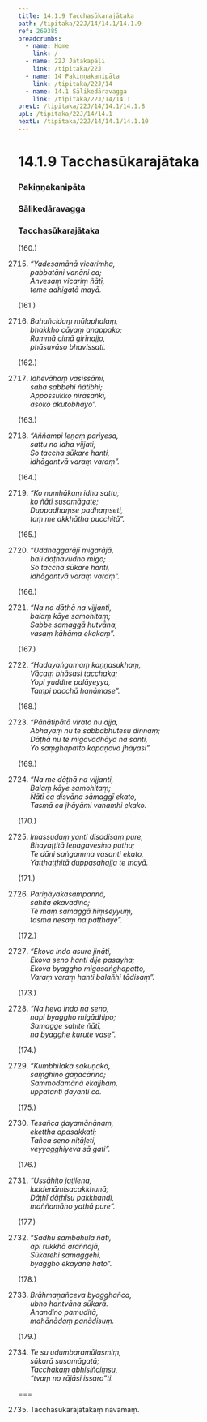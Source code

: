 ```yaml
---
title: 14.1.9 Tacchasūkarajātaka
path: /tipitaka/22J/14/14.1/14.1.9
ref: 269385
breadcrumbs:
  - name: Home
    link: /
  - name: 22J Jātakapāḷi
    link: /tipitaka/22J
  - name: 14 Pakiṇṇakanipāta
    link: /tipitaka/22J/14
  - name: 14.1 Sālikedāravagga
    link: /tipitaka/22J/14/14.1
prevL: /tipitaka/22J/14/14.1/14.1.8
upL: /tipitaka/22J/14/14.1
nextL: /tipitaka/22J/14/14.1/14.1.10
---
```


# 14.1.9 Tacchasūkarajātaka

### Pakiṇṇakanipāta

### Sālikedāravagga

### Tacchasūkarajātaka

(160.)

2715. _“Yadesamānā vicarimha,_  
_pabbatāni vanāni ca;_  
_Anvesaṃ vicariṃ ñātī,_  
_teme adhigatā mayā._  


(161.)

2716. _Bahuñcidaṃ mūlaphalaṃ,_  
_bhakkho cāyaṃ anappako;_  
_Rammā cimā girīnajjo,_  
_phāsuvāso bhavissati._  


(162.)

2717. _Idhevāhaṃ vasissāmi,_  
_saha sabbehi ñātibhi;_  
_Appossukko nirāsaṅkī,_  
_asoko akutobhayo”._  


(163.)

2718. _“Aññampi leṇaṃ pariyesa,_  
_sattu no idha vijjati;_  
_So taccha sūkare hanti,_  
_idhāgantvā varaṃ varaṃ”._  


(164.)

2719. _“Ko numhākaṃ idha sattu,_  
_ko ñātī susamāgate;_  
_Duppadhaṃse padhaṃseti,_  
_taṃ me akkhātha pucchitā”._  


(165.)

2720. _“Uddhaggarājī migarājā,_  
_balī dāṭhāvudho migo;_  
_So taccha sūkare hanti,_  
_idhāgantvā varaṃ varaṃ”._  


(166.)

2721. _“Na no dāṭhā na vijjanti,_  
_balaṃ kāye samohitaṃ;_  
_Sabbe samaggā hutvāna,_  
_vasaṃ kāhāma ekakaṃ”._  


(167.)

2722. _“Hadayaṅgamaṃ kaṇṇasukhaṃ,_  
_Vācaṃ bhāsasi tacchaka;_  
_Yopi yuddhe palāyeyya,_  
_Tampi pacchā hanāmase”._  


(168.)

2723. _“Pāṇātipātā virato nu ajja,_  
_Abhayaṃ nu te sabbabhūtesu dinnaṃ;_  
_Dāṭhā nu te migavadhāya na santi,_  
_Yo saṃghapatto kapaṇova jhāyasi”._  


(169.)

2724. _“Na me dāṭhā na vijjanti,_  
_Balaṃ kāye samohitaṃ;_  
_Ñātī ca disvāna sāmaggī ekato,_  
_Tasmā ca jhāyāmi vanamhi ekako._  


(170.)

2725. _Imassudaṃ yanti disodisaṃ pure,_  
_Bhayaṭṭitā leṇagavesino puthu;_  
_Te dāni saṅgamma vasanti ekato,_  
_Yatthaṭṭhitā duppasahajja te mayā._  


(171.)

2726. _Pariṇāyakasampannā,_  
_sahitā ekavādino;_  
_Te maṃ samaggā hiṃseyyuṃ,_  
_tasmā nesaṃ na patthaye”._  


(172.)

2727. _“Ekova indo asure jināti,_  
_Ekova seno hanti dije pasayha;_  
_Ekova byaggho migasaṅghapatto,_  
_Varaṃ varaṃ hanti balañhi tādisaṃ”._  


(173.)

2728. _“Na heva indo na seno,_  
_napi byaggho migādhipo;_  
_Samagge sahite ñātī,_  
_na byagghe kurute vase”._  


(174.)

2729. _“Kumbhīlakā sakuṇakā,_  
_saṃghino gaṇacārino;_  
_Sammodamānā ekajjhaṃ,_  
_uppatanti ḍayanti ca._  


(175.)

2730. _Tesañca ḍayamānānaṃ,_  
_ekettha apasakkati;_  
_Tañca seno nitāḷeti,_  
_veyyagghiyeva sā gati”._  


(176.)

2731. _“Ussāhito jaṭilena,_  
_luddenāmisacakkhunā;_  
_Dāṭhī dāṭhīsu pakkhandi,_  
_maññamāno yathā pure”._  


(177.)

2732. _“Sādhu sambahulā ñātī,_  
_api rukkhā araññajā;_  
_Sūkarehi samaggehi,_  
_byaggho ekāyane hato”._  


(178.)

2733. _Brāhmaṇañceva byagghañca,_  
_ubho hantvāna sūkarā._  
_Ānandino pamuditā,_  
_mahānādaṃ panādisuṃ._  


(179.)

2734. _Te su udumbaramūlasmiṃ,_  
_sūkarā susamāgatā;_  
_Tacchakaṃ abhisiñciṃsu,_  
_“tvaṃ no rājāsi issaro”ti._  


===

2735. Tacchasūkarajātakaṃ navamaṃ.




